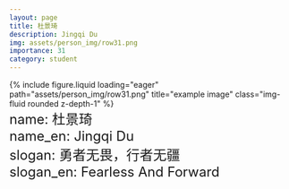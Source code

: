 ```yaml
---
layout: page
title: 杜景琦
description: Jingqi Du
img: assets/person_img/row31.png
importance: 31
category: student
---
```


<div class="row justify-content-center">
    <div class="col-4 mt-3 mt-md-0">
        {% include figure.liquid loading="eager" path="assets/person_img/row31.png" title="example image" class="img-fluid rounded z-depth-1" %}
    </div>
</div>

<font size="5">
    name: 杜景琦<br>
    name_en: Jingqi Du<br>
    slogan: 勇者无畏，行者无疆<br>
    slogan_en: Fearless And Forward<br>
</font>
